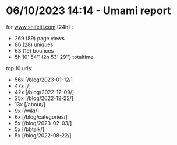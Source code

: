 # 06/10/2023 14:14 - Umami report
for www.shifeiti.com [24h] :

 - 269 (89) page views
 - 86 (28) uniques
 - 63 (19) bounces
 - 5h 10' 54'' (2h 53' 29'') totaltime


top 10 urls:
 - 56x [/blog/2023-01-12/]
 - 47x [/]
 - 42x [/blog/2022-12-09/]
 - 25x [/blog/2022-12-22/]
 - 13x [/about/]
 - 9x [/wiki/]
 - 6x [/blog/categories/]
 - 5x [/blog/2023-02-03/]
 - 5x [/bbtalk/]
 - 5x [/blog/2022-08-22/]


